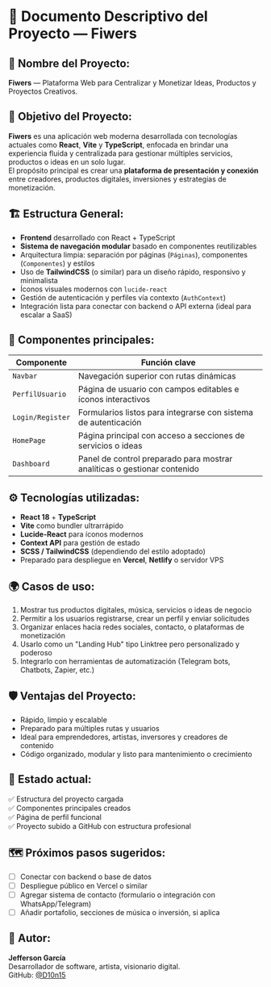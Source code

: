 
# 📄 Documento Descriptivo del Proyecto — **Fiwers**

## 🧠 Nombre del Proyecto:
**Fiwers** — Plataforma Web para Centralizar y Monetizar Ideas, Productos y Proyectos Creativos.

## 🎯 Objetivo del Proyecto:

**Fiwers** es una aplicación web moderna desarrollada con tecnologías actuales como **React**, **Vite** y **TypeScript**, enfocada en brindar una experiencia fluida y centralizada para gestionar múltiples servicios, productos o ideas en un solo lugar.  
El propósito principal es crear una **plataforma de presentación y conexión** entre creadores, productos digitales, inversiones y estrategias de monetización.

## 🏗️ Estructura General:

- **Frontend** desarrollado con React + TypeScript
- **Sistema de navegación modular** basado en componentes reutilizables
- Arquitectura limpia: separación por páginas (`Páginas`), componentes (`Componentes`) y estilos
- Uso de **TailwindCSS** (o similar) para un diseño rápido, responsivo y minimalista
- Íconos visuales modernos con `lucide-react`
- Gestión de autenticación y perfiles vía contexto (`AuthContext`)
- Integración lista para conectar con backend o API externa (ideal para escalar a SaaS)

## 🧩 Componentes principales:

| Componente      | Función clave                                                                 |
|------------------|-------------------------------------------------------------------------------|
| `Navbar`         | Navegación superior con rutas dinámicas                                       |
| `PerfilUsuario`  | Página de usuario con campos editables e íconos interactivos                 |
| `Login/Register` | Formularios listos para integrarse con sistema de autenticación              |
| `HomePage`       | Página principal con acceso a secciones de servicios o ideas                |
| `Dashboard`      | Panel de control preparado para mostrar analíticas o gestionar contenido     |

## ⚙️ Tecnologías utilizadas:

- **React 18** + **TypeScript**
- **Vite** como bundler ultrarrápido
- **Lucide-React** para íconos modernos
- **Context API** para gestión de estado
- **SCSS / TailwindCSS** (dependiendo del estilo adoptado)
- Preparado para despliegue en **Vercel**, **Netlify** o servidor VPS

## 🌍 Casos de uso:

1. Mostrar tus productos digitales, música, servicios o ideas de negocio
2. Permitir a los usuarios registrarse, crear un perfil y enviar solicitudes
3. Organizar enlaces hacia redes sociales, contacto, o plataformas de monetización
4. Usarlo como un "Landing Hub" tipo Linktree pero personalizado y poderoso
5. Integrarlo con herramientas de automatización (Telegram bots, Chatbots, Zapier, etc.)

## 🛡️ Ventajas del Proyecto:

- Rápido, limpio y escalable
- Preparado para múltiples rutas y usuarios
- Ideal para emprendedores, artistas, inversores y creadores de contenido
- Código organizado, modular y listo para mantenimiento o crecimiento

## 🚀 Estado actual:

✅ Estructura del proyecto cargada  
✅ Componentes principales creados  
✅ Página de perfil funcional  
✅ Proyecto subido a GitHub con estructura profesional

## 🗺️ Próximos pasos sugeridos:

- [ ] Conectar con backend o base de datos
- [ ] Despliegue público en Vercel o similar
- [ ] Agregar sistema de contacto (formulario o integración con WhatsApp/Telegram)
- [ ] Añadir portafolio, secciones de música o inversión, si aplica

## 🧾 Autor:
**Jefferson García**  
Desarrollador de software, artista, visionario digital.  
GitHub: [@D10n15](https://github.com/D10n15)
